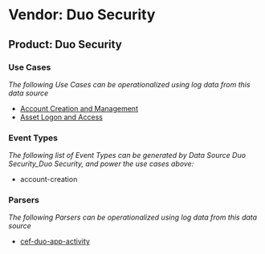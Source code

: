 Vendor: Duo Security
====================
Product: Duo Security
---------------------

### Use Cases

_The following Use Cases can be operationalized using log data from this data source_

* [Account Creation and Management](../UseCases/usecase_account_creation_and_management.md)
* [Asset Logon and Access](../UseCases/usecase_asset_logon_and_access.md)


### Event Types

_The following list of Event Types can be generated by Data Source Duo Security_Duo Security, and power the use cases above:_

- account-creation


### Parsers

_The following Parsers can be operationalized using log data from this data source_

* [cef-duo-app-activity](../Parsers/parserContent_cef-duo-app-activity.md)
